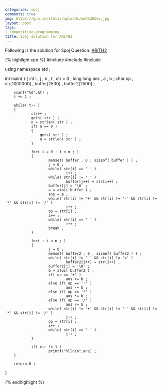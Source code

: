 ```yaml
---
categories: spoj
comments: true
img: https://gun.io/static/uploads/web%20dev.jpg
layout: post
tags:
- competitive-programming
title: Spoj solution for ARITH2
---
```


Following is the solution for Spoj Question: [ARITH2](http://www.spoj.com/problems/ARITH2/)

{% highlight cpp %}
#include<cstdio>
#include<cstring>
#include<cstdlib>
 
using namespace std ;
 
int main( )
{
        int i , j , n , t , ctr = 0 ;
        long long ans , a , b ;
        char op , str[1000000] , buffer[2500] , buffer2[2500] ;
    
        scanf("%d",&t) ;
        t += 1 ;
        
        while( t-- )
        {
                ctr++ ;
                gets( str ) ;
                n = strlen( str ) ;
                if( n == 0 )
                {
                    gets( str ) ;
                    n = strlen( str ) ;
                }
                
                for( i = 0 ; i < n ; )
                {
                        memset( buffer , 0 , sizeof( buffer ) ) ;
                        j = 0 ;
                        while( str[i] == ' ' )
                                i++ ;
                        while( str[i] != ' ' )
                                buffer[j++] = str[i++] ;
                        buffer[j] = '\0' ;
                        a = atoi( buffer ) ;
                        ans = a ;
                        while( str[i] != '+' && str[i] != '-' && str[i] != '*' && str[i] != '/' )
                                i++ ;
                        op = str[i] ;
                        i++ ;
                        while( str[i] == ' ' )
                                i++ ;
                        break ;
                }
                 
                for( ; i < n ; )
                {
                        j = 0 ;
                        memset( buffer2 , 0 , sizeof( buffer2 ) ) ;
                        while( str[i] != ' ' && str[i] != '=' )
                                buffer2[j++] = str[i++] ;
                        buffer2[j] = '\0' ;
                        b = atoi( buffer2 ) ;
                        if( op == '+' )
                                ans += b ;
                        else if( op == '-' )
                                ans -= b ;
                        else if( op == '*' ) 
                                ans *= b ;
                        else if( op == '/' )
                                ans /= b ; 
                        while( str[i] != '+' && str[i] != '-' && str[i] != '*' && str[i] != '/' )
                                i++ ;
                        op = str[i] ;
                        i++ ;
                        while( str[i] == ' ' )
                                i++ ;
                }
                
                if( ctr != 1 )
                        printf("%lld\n",ans) ;
        }
        
        return 0 ; 
}

{% endhighlight %}